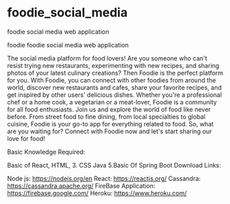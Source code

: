 # foodie_social_media
foodie social media web application

foodie foodie social media web application

The social media platform for food lovers! Are you someone who can't resist trying new restaurants, experimenting with new recipes, and sharing photos of your latest culinary creations? Then Foodie is the perfect platform for you. With Foodie, you can connect with other foodies from around the world, discover new restaurants and cafes, share your favorite recipes, and get inspired by other users' delicious dishes. Whether you're a professional chef or a home cook, a vegetarian or a meat-lover, Foodie is a community for all food enthusiasts. Join us and explore the world of food like never before. From street food to fine dining, from local specialties to global cuisine, Foodie is your go-to app for everything related to food. So, what are you waiting for? Connect with Foodie now and let's start sharing our love for food!

Basic Knowledge Required:

Basic of React, HTML, 3. CSS Java 5.Basic Of Spring Boot Download Links:

Node js: https://nodejs.org/en React: https://reactjs.org/ Cassandra: https://cassandra.apache.org/ FireBase Application: https://firebase.google.com/ Heroku: https://www.heroku.com/
